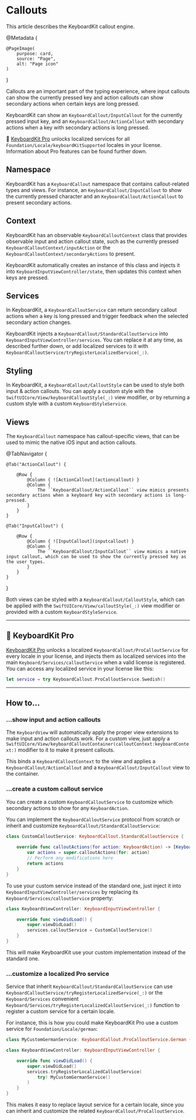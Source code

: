 # Callouts

This article describes the KeyboardKit callout engine.

@Metadata {

    @PageImage(
        purpose: card,
        source: "Page",
        alt: "Page icon"
    )
}

Callouts are an important part of the typing experience, where input callouts can show the currently pressed key and action callouts can show secondary actions when certain keys are long pressed.

KeyboardKit can show an ``KeyboardCallout/InputCallout`` for the currently pressed input key, and an ``KeyboardCallout/ActionCallout`` with secondary actions when a key with secondary actions is long pressed.

👑 [KeyboardKit Pro][Pro] unlocks localized services for all ``Foundation/Locale/keyboardKitSupported`` locales in your license. Information about Pro features can be found further down.

[Pro]: https://github.com/KeyboardKit/KeyboardKitPro



## Namespace

KeyboardKit has a ``KeyboardCallout`` namespace that contains callout-related types and views. For instance, an ``KeyboardCallout/InputCallout`` to show the currently pressed character and an ``KeyboardCallout/ActionCallout`` to present secondary actions.



## Context

KeyboardKit has an observable ``KeyboardCalloutContext`` class that provides observable input and action callout state, such as the currently pressed ``KeyboardCalloutContext/inputAction`` or the ``KeyboardCalloutContext/secondaryActions`` to present.

KeyboardKit automatically creates an instance of this class and injects it into ``KeyboardInputViewController/state``, then updates this context when keys are pressed.



## Services

In KeyboardKit, a ``KeyboardCalloutService`` can return secondary callout actions when a key is long pressed and trigger feedback when the selected secondary action changes. 

KeyboardKit injects a ``KeyboardCallout/StandardCalloutService`` into ``KeyboardInputViewController/services``. You can replace it at any time, as described further down, or add localized services to it with ``KeyboardCalloutService/tryRegisterLocalizedService(_:)``.



## Styling

In KeyboardKit, a ``KeyboardCallout/CalloutStyle`` can be used to style both input & action callouts. You can apply a custom style with the ``SwiftUICore/View/keyboardCalloutStyle(_:)`` view modifier, or by returning a custom style with a custom ``KeyboardStyleService``.



## Views

The ``KeyboardCallout`` namespace has callout-specific views, that can be used to mimic the native iOS input and action callouts.

@TabNavigator {
    
    @Tab("ActionCallout") {
        
        @Row {
            @Column { ![ActionCallout](actioncallout) }
            @Column { 
                The ``KeyboardCallout/ActionCallout`` view mimics presents secondary actions when a keyboard key with secondary actions is long-pressed.        
            }
        }
    }
    
    @Tab("InputCallout") {
        
        @Row {
            @Column { ![InputCallout](inputcallout) }
            @Column { 
                The ``KeyboardCallout/InputCallout`` view mimics a native input callout, which can be used to show the currently pressed key as the user types.
            }
        }
    }
}

Both views can be styled with a ``KeyboardCallout/CalloutStyle``, which can be applied with the ``SwiftUICore/View/calloutStyle(_:)`` view modifier or provided with a custom ``KeyboardStyleService``.


---


## 👑 KeyboardKit Pro

[KeyboardKit Pro][Pro] unlocks a localized ``KeyboardCallout/ProCalloutService`` for every locale in your license, and injects them as localized services into the main ``Keyboard/Services/calloutService`` when a valid license is registered. You can access any localized service in your license like this:

```swift
let service = try KeyboardCallout.ProCalloutService.Swedish()
```

---


## How to... 


### ...show input and action callouts

The ``KeyboardView`` will automatically apply the proper view extensions to make input and action callouts work. For a custom view, just apply a ``SwiftUICore/View/keyboardCalloutContainer(calloutContext:keyboardContext:)`` modifier to it to make it present callouts.

This binds a ``KeyboardCalloutContext`` to the view and applies a ``KeyboardCallout/ActionCallout`` and a ``KeyboardCallout/InputCallout`` view to the container. 



### ...create a custom callout service

You can create a custom ``KeyboardCalloutService`` to customize which secondary actions to show for any ``KeyboardAction``. 

You can implement the ``KeyboardCalloutService`` protocol from scratch or inherit and customize ``KeyboardCallout/StandardCalloutService``:

```swift
class CustomCalloutService: KeyboardCallout.StandardCalloutService {
    
    override func calloutActions(for action: KeyboardAction) -> [KeyboardAction] {
        var actions = super.calloutActions(for: action)
        // Perform any modifications here
        return actions
    }
}
```

To use your custom service instead of the standard one, just inject it into ``KeyboardInputViewController/services`` by replacing its ``Keyboard/Services/calloutService`` property:

```swift
class KeyboardViewController: KeyboardInputViewController {

    override func viewDidLoad() {
        super.viewDidLoad()
        services.calloutService = CustomCalloutService()
    }
}
```

This will make KeyboardKit use your custom implementation instead of the standard one.



### ...customize a localized Pro service

Service that inherit ``KeyboardCallout/StandardCalloutService`` can use ``KeyboardCalloutService/tryRegisterLocalizedService(_:)`` or the ``Keyboard/Services`` convenient ``Keyboard/Services/tryRegisterLocalizedCalloutService(_:)`` function to register a custom service for a certain locale.

For instance, this is how you could make KeyboardKit Pro use a custom service for ``Foundation/Locale/german``:

```swift
class MyCustomGermanService: KeyboardCallout.ProCalloutService.German { ... } 

class KeyboardViewController: KeyboardInputViewController {

    override func viewDidLoad() {
        super.viewDidLoad()
        services.tryRegisterLocalizedCalloutService(
            try! MyCustomGermanService() 
        )
    }
}
```

This makes it easy to replace layout service for a certain locale, since you can inherit and customize the related ``KeyboardCallout/ProCalloutService``.


[Pro]: https://github.com/KeyboardKit/KeyboardKitPro
